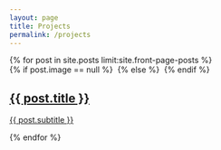 ```yaml
---
layout: page
title: Projects
permalink: /projects
---
```


<section class="tiles">
	{% for post in site.posts limit:site.front-page-posts %}
    <article class="style1">
      <span class="image">
        {% if post.image == null %}
          <img src="{{ site.url }}{{ site.baseurl }}/images/pic01.jpg" alt="" />
        {% else %}
          <img src="{{post.image}}" alt="" />
        {% endif %}
      </span>
      <a href="{{ post.url | prepend:site.baseurl | prepend:site.url }}">
        <h2>{{ post.title }}</h2>
        <div class="content">
          <p>{{ post.subtitle }}</p>
        </div>
      </a>
    </article>
	{% endfor %}
</section>